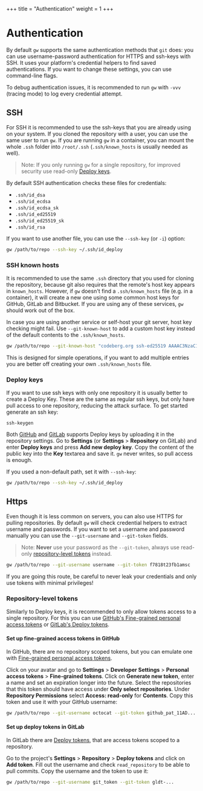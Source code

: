 +++
title = "Authentication"
weight = 1
+++

# Authentication

By default `gw` supports the same authentication methods that `git` does: you can use username-password authentication for HTTPS and ssh-keys with SSH. It uses your platform's credential helpers to find saved authentications. If you want to change these settings, you can use command-line flags.

To debug authentication issues, it is recommended to run `gw` with `-vvv` (tracing mode) to log every credential attempt.

## SSH

For SSH it is recommended to use the ssh-keys that you are already using on your system. If you cloned the repository with a user, you can use the same user to run `gw`. If you are running `gw` in a container, you can mount the whole `.ssh` folder into `/root/.ssh` (`.ssh/known_hosts` is usually needed as well).

> Note: If you only running `gw` for a single repository, for improved security use read-only [Deploy keys](#deploy-keys).

By default SSH authentication checks these files for credentials:

-   `.ssh/id_dsa`
-   `.ssh/id_ecdsa`
-   `.ssh/id_ecdsa_sk`
-   `.ssh/id_ed25519`
-   `.ssh/id_ed25519_sk`
-   `.ssh/id_rsa`

If you want to use another file, you can use the `--ssh-key` (or `-i`) option:

```sh
gw /path/to/repo --ssh-key ~/.ssh/id_deploy
```

### SSH known hosts

It is recommended to use the same `.ssh` directory that you used for cloning the repository, because git also requires that the remote's host key appears in `known_hosts`. However, if `gw` doesn't find a `.ssh/known_hosts` file (e.g. in a container), it will create a new one using some common host keys for GitHub, GitLab and Bitbucket. If you are using any of these services, `gw` should work out of the box.

In case you are using another service or self-host your git server, host key checking might fail. Use `--git-known-host` to add a custom host key instead of the default contents to the `.ssh/known_hosts`.

```sh
gw /path/to/repo --git-known-host "codeberg.org ssh-ed25519 AAAAC3NzaC1lZDI1NTE5AAAAIIVIC02vnjFyL+I4RHfvIGNtOgJMe769VTF1VR4EB3ZB"
```

This is designed for simple operations, if you want to add multiple entries you are better off creating your own `.ssh/known_hosts` file.

### Deploy keys

If you want to use ssh keys with only one repository it is usually better to create a Deploy Key. These are the same as regular ssh keys, but only have pull access to one repository, reducing the attack surface. To get started generate an ssh key:

```
ssh-keygen
```

Both [GitHub](https://docs.github.com/en/authentication/connecting-to-github-with-ssh/managing-deploy-keys) and [GitLab](https://docs.gitlab.com/ee/user/project/deploy_keys) supports Deploy keys by uploading it in the repository settings. Go to **Settings** (or **Settings** > **Repository** on GitLab) and enter **Deploy keys** and press **Add new deploy key**. Copy the content of the public key into the **Key** textarea and save it. `gw` never writes, so pull access is enough.

If you used a non-default path, set it with `--ssh-key`:

```sh
gw /path/to/repo --ssh-key ~/.ssh/id_deploy
```

## Https

Even though it is less common on servers, you can also use HTTPS for pulling repositories. By default `gw` will check credential helpers to extract username and passwords. If you want to set a username and password manually you can use the `--git-username` and `--git-token` fields.

> Note: **Never** use your password as the `--git-token`, always use read-only [repository-level tokens](#repository-level-tokens) instead.

```sh
gw /path/to/repo --git-username username --git-token f7818t23fb1amsc
```

If you are going this route, be careful to never leak your credentials and only use tokens with minimal privileges!

### Repository-level tokens

Similarly to Deploy keys, it is recommended to only allow tokens access to a single repository. For this you can use [GitHub's Fine-grained personal access tokens](https://docs.github.com/en/authentication/keeping-your-account-and-data-secure/managing-your-personal-access-tokens#creating-a-fine-grained-personal-access-token) or [GitLab's Deploy tokens](https://docs.gitlab.com/ee/user/project/deploy_tokens/).

#### Set up fine-grained access tokens in GitHub

In GitHub, there are no repository scoped tokens, but you can emulate one with [Fine-grained personal access tokens](https://docs.github.com/en/authentication/keeping-your-account-and-data-secure/managing-your-personal-access-tokens#creating-a-fine-grained-personal-access-token).

Click on your avatar and go to **Settings** > **Developer Settings** > **Personal access tokens** > **Fine-grained tokens**. Click on **Generate new token**, enter a name and set an expiration longer into the future. Select the repositories that this token should have access under **Only select repositories**. Under **Repository Permissions** select **Access: read-only** for **Contents**. Copy this token and use it with your GitHub username:

```sh
gw /path/to/repo --git-username octocat --git-token github_pat_11AD...
```

#### Set up deploy tokens in GitLab

In GitLab there are [Deploy tokens](https://docs.gitlab.com/ee/user/project/deploy_tokens/), that are access tokens scoped to a repository.

Go to the project's **Settings** > **Repository** > **Deploy tokens** and click on **Add token**. Fill out the username and check `read_repository` to be able to pull commits. Copy the username and the token to use it:

```sh
gw /path/to/repo --git-username git_token --git-token gldt-...
```
